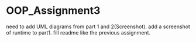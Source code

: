 # OOP_Assignment3
need to add UML diagrams from part 1 and 2(Screenshot).
add a screenshot of runtime to part1.
fill readme like the previous assignment.
